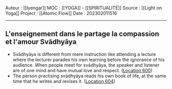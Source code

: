 Auteur : [[Iyengar]]
MOC : [[YOGA]] - [[SPIRITUALITÉ]]
Source : [[Light on Yoga]]
Project : [[Atomic Flow]]
Date : 202302011516
***

## L'enseignement dans le partage la compassion et l'amour Svādhyāya
- Svādhyāya is different from mere instruction like attending a lecture where the lecturer parades his own learning before the ignorance of his audience. When people meet for svādhyāya, the speaker and listener are of one mind and have mutual love and respect. ([Location 600](https://readwise.io/to_kindle?action=open&asin=B09WK1DZ1M&location=600))
- The person practising svādhyāya reads his own book of life, at the same time that he writes and revises it. ([Location 604](https://readwise.io/to_kindle?action=open&asin=B09WK1DZ1M&location=604))